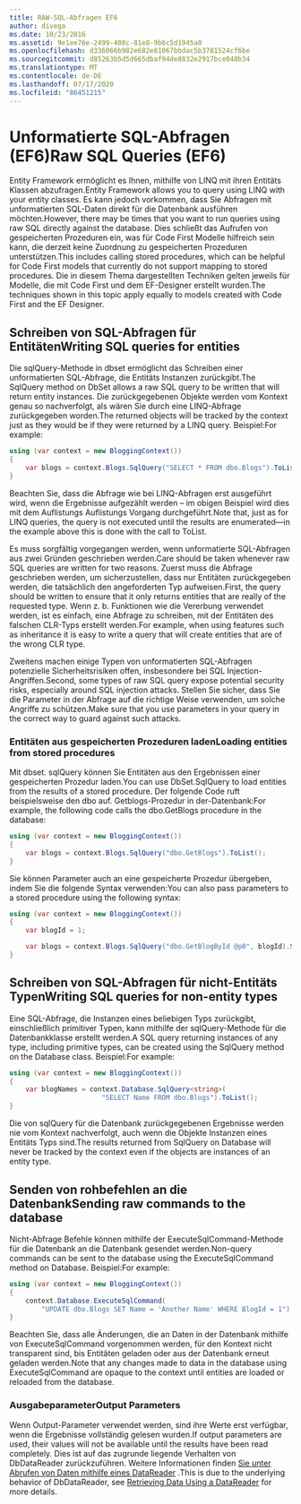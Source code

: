 ```yaml
---
title: RAW-SQL-Abfragen EF6
author: divega
ms.date: 10/23/2016
ms.assetid: 9e1ee76e-2499-408c-81e8-9b6c5d1945a0
ms.openlocfilehash: d336066b982e682e81067bbdac5b3781524cf6be
ms.sourcegitcommit: d85263b5d5d665dbaf94de8832e2917bce048b34
ms.translationtype: MT
ms.contentlocale: de-DE
ms.lasthandoff: 07/17/2020
ms.locfileid: "86451215"
---
```

# <a name="raw-sql-queries-ef6"></a><span data-ttu-id="4026a-102">Unformatierte SQL-Abfragen (EF6)</span><span class="sxs-lookup"><span data-stu-id="4026a-102">Raw SQL Queries (EF6)</span></span>

<span data-ttu-id="4026a-103">Entity Framework ermöglicht es Ihnen, mithilfe von LINQ mit ihren Entitäts Klassen abzufragen.</span><span class="sxs-lookup"><span data-stu-id="4026a-103">Entity Framework allows you to query using LINQ with your entity classes.</span></span> <span data-ttu-id="4026a-104">Es kann jedoch vorkommen, dass Sie Abfragen mit unformatierten SQL-Daten direkt für die Datenbank ausführen möchten.</span><span class="sxs-lookup"><span data-stu-id="4026a-104">However, there may be times that you want to run queries using raw SQL directly against the database.</span></span> <span data-ttu-id="4026a-105">Dies schließt das Aufrufen von gespeicherten Prozeduren ein, was für Code First Modelle hilfreich sein kann, die derzeit keine Zuordnung zu gespeicherten Prozeduren unterstützen.</span><span class="sxs-lookup"><span data-stu-id="4026a-105">This includes calling stored procedures, which can be helpful for Code First models that currently do not support mapping to stored procedures.</span></span> <span data-ttu-id="4026a-106">Die in diesem Thema dargestellten Techniken gelten jeweils für Modelle, die mit Code First und dem EF-Designer erstellt wurden.</span><span class="sxs-lookup"><span data-stu-id="4026a-106">The techniques shown in this topic apply equally to models created with Code First and the EF Designer.</span></span>  

## <a name="writing-sql-queries-for-entities"></a><span data-ttu-id="4026a-107">Schreiben von SQL-Abfragen für Entitäten</span><span class="sxs-lookup"><span data-stu-id="4026a-107">Writing SQL queries for entities</span></span>  

<span data-ttu-id="4026a-108">Die sqlQuery-Methode in dbset ermöglicht das Schreiben einer unformatierten SQL-Abfrage, die Entitäts Instanzen zurückgibt.</span><span class="sxs-lookup"><span data-stu-id="4026a-108">The SqlQuery method on DbSet allows a raw SQL query to be written that will return entity instances.</span></span> <span data-ttu-id="4026a-109">Die zurückgegebenen Objekte werden vom Kontext genau so nachverfolgt, als wären Sie durch eine LINQ-Abfrage zurückgegeben worden.</span><span class="sxs-lookup"><span data-stu-id="4026a-109">The returned objects will be tracked by the context just as they would be if they were returned by a LINQ query.</span></span> <span data-ttu-id="4026a-110">Beispiel:</span><span class="sxs-lookup"><span data-stu-id="4026a-110">For example:</span></span>  

``` csharp  
using (var context = new BloggingContext())
{
    var blogs = context.Blogs.SqlQuery("SELECT * FROM dbo.Blogs").ToList();
}
```  

<span data-ttu-id="4026a-111">Beachten Sie, dass die Abfrage wie bei LINQ-Abfragen erst ausgeführt wird, wenn die Ergebnisse aufgezählt werden – im obigen Beispiel wird dies mit dem Auflistungs Auflistungs Vorgang durchgeführt.</span><span class="sxs-lookup"><span data-stu-id="4026a-111">Note that, just as for LINQ queries, the query is not executed until the results are enumerated—in the example above this is done with the call to ToList.</span></span>  

<span data-ttu-id="4026a-112">Es muss sorgfältig vorgegangen werden, wenn unformatierte SQL-Abfragen aus zwei Gründen geschrieben werden.</span><span class="sxs-lookup"><span data-stu-id="4026a-112">Care should be taken whenever raw SQL queries are written for two reasons.</span></span> <span data-ttu-id="4026a-113">Zuerst muss die Abfrage geschrieben werden, um sicherzustellen, dass nur Entitäten zurückgegeben werden, die tatsächlich den angeforderten Typ aufweisen.</span><span class="sxs-lookup"><span data-stu-id="4026a-113">First, the query should be written to ensure that it only returns entities that are really of the requested type.</span></span> <span data-ttu-id="4026a-114">Wenn z. b. Funktionen wie die Vererbung verwendet werden, ist es einfach, eine Abfrage zu schreiben, mit der Entitäten des falschen CLR-Typs erstellt werden.</span><span class="sxs-lookup"><span data-stu-id="4026a-114">For example, when using features such as inheritance it is easy to write a query that will create entities that are of the wrong CLR type.</span></span>  

<span data-ttu-id="4026a-115">Zweitens machen einige Typen von unformatierten SQL-Abfragen potenzielle Sicherheitsrisiken offen, insbesondere bei SQL Injection-Angriffen.</span><span class="sxs-lookup"><span data-stu-id="4026a-115">Second, some types of raw SQL query expose potential security risks, especially around SQL injection attacks.</span></span> <span data-ttu-id="4026a-116">Stellen Sie sicher, dass Sie die Parameter in der Abfrage auf die richtige Weise verwenden, um solche Angriffe zu schützen.</span><span class="sxs-lookup"><span data-stu-id="4026a-116">Make sure that you use parameters in your query in the correct way to guard against such attacks.</span></span>  

### <a name="loading-entities-from-stored-procedures"></a><span data-ttu-id="4026a-117">Entitäten aus gespeicherten Prozeduren laden</span><span class="sxs-lookup"><span data-stu-id="4026a-117">Loading entities from stored procedures</span></span>  

<span data-ttu-id="4026a-118">Mit dbset. sqlQuery können Sie Entitäten aus den Ergebnissen einer gespeicherten Prozedur laden.</span><span class="sxs-lookup"><span data-stu-id="4026a-118">You can use DbSet.SqlQuery to load entities from the results of a stored procedure.</span></span> <span data-ttu-id="4026a-119">Der folgende Code ruft beispielsweise den dbo auf. Getblogs-Prozedur in der-Datenbank:</span><span class="sxs-lookup"><span data-stu-id="4026a-119">For example, the following code calls the dbo.GetBlogs procedure in the database:</span></span>  

``` csharp
using (var context = new BloggingContext())
{
    var blogs = context.Blogs.SqlQuery("dbo.GetBlogs").ToList();
}
```  

<span data-ttu-id="4026a-120">Sie können Parameter auch an eine gespeicherte Prozedur übergeben, indem Sie die folgende Syntax verwenden:</span><span class="sxs-lookup"><span data-stu-id="4026a-120">You can also pass parameters to a stored procedure using the following syntax:</span></span>  

``` csharp
using (var context = new BloggingContext())
{
    var blogId = 1;

    var blogs = context.Blogs.SqlQuery("dbo.GetBlogById @p0", blogId).Single();
}
```  

## <a name="writing-sql-queries-for-non-entity-types"></a><span data-ttu-id="4026a-121">Schreiben von SQL-Abfragen für nicht-Entitäts Typen</span><span class="sxs-lookup"><span data-stu-id="4026a-121">Writing SQL queries for non-entity types</span></span>  

<span data-ttu-id="4026a-122">Eine SQL-Abfrage, die Instanzen eines beliebigen Typs zurückgibt, einschließlich primitiver Typen, kann mithilfe der sqlQuery-Methode für die Datenbankklasse erstellt werden.</span><span class="sxs-lookup"><span data-stu-id="4026a-122">A SQL query returning instances of any type, including primitive types, can be created using the SqlQuery method on the Database class.</span></span> <span data-ttu-id="4026a-123">Beispiel:</span><span class="sxs-lookup"><span data-stu-id="4026a-123">For example:</span></span>  

``` csharp
using (var context = new BloggingContext())
{
    var blogNames = context.Database.SqlQuery<string>(
                       "SELECT Name FROM dbo.Blogs").ToList();
}
```  

<span data-ttu-id="4026a-124">Die von sqlQuery für die Datenbank zurückgegebenen Ergebnisse werden nie vom Kontext nachverfolgt, auch wenn die Objekte Instanzen eines Entitäts Typs sind.</span><span class="sxs-lookup"><span data-stu-id="4026a-124">The results returned from SqlQuery on Database will never be tracked by the context even if the objects are instances of an entity type.</span></span>  

## <a name="sending-raw-commands-to-the-database"></a><span data-ttu-id="4026a-125">Senden von rohbefehlen an die Datenbank</span><span class="sxs-lookup"><span data-stu-id="4026a-125">Sending raw commands to the database</span></span>  

<span data-ttu-id="4026a-126">Nicht-Abfrage Befehle können mithilfe der ExecuteSqlCommand-Methode für die Datenbank an die Datenbank gesendet werden.</span><span class="sxs-lookup"><span data-stu-id="4026a-126">Non-query commands can be sent to the database using the ExecuteSqlCommand method on Database.</span></span> <span data-ttu-id="4026a-127">Beispiel:</span><span class="sxs-lookup"><span data-stu-id="4026a-127">For example:</span></span>  

``` csharp
using (var context = new BloggingContext())
{
    context.Database.ExecuteSqlCommand(
        "UPDATE dbo.Blogs SET Name = 'Another Name' WHERE BlogId = 1");
}
```  

<span data-ttu-id="4026a-128">Beachten Sie, dass alle Änderungen, die an Daten in der Datenbank mithilfe von ExecuteSqlCommand vorgenommen werden, für den Kontext nicht transparent sind, bis Entitäten geladen oder aus der Datenbank erneut geladen werden.</span><span class="sxs-lookup"><span data-stu-id="4026a-128">Note that any changes made to data in the database using ExecuteSqlCommand are opaque to the context until entities are loaded or reloaded from the database.</span></span>  

### <a name="output-parameters"></a><span data-ttu-id="4026a-129">Ausgabeparameter</span><span class="sxs-lookup"><span data-stu-id="4026a-129">Output Parameters</span></span>  

<span data-ttu-id="4026a-130">Wenn Output-Parameter verwendet werden, sind ihre Werte erst verfügbar, wenn die Ergebnisse vollständig gelesen wurden.</span><span class="sxs-lookup"><span data-stu-id="4026a-130">If output parameters are used, their values will not be available until the results have been read completely.</span></span> <span data-ttu-id="4026a-131">Dies ist auf das zugrunde liegende Verhalten von DbDataReader zurückzuführen. Weitere Informationen finden [Sie unter Abrufen von Daten mithilfe eines DataReader](https://go.microsoft.com/fwlink/?LinkID=398589) .</span><span class="sxs-lookup"><span data-stu-id="4026a-131">This is due to the underlying behavior of DbDataReader, see [Retrieving Data Using a DataReader](https://go.microsoft.com/fwlink/?LinkID=398589) for more details.</span></span>  
